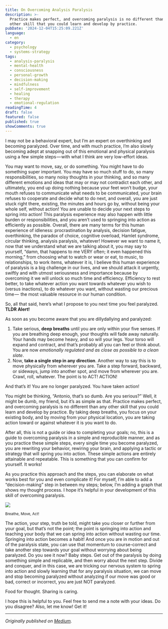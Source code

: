 ```yaml
---
title: On Overcoming Analysis Paralysis
description: >-
  Practice makes perfect, and overcoming paralysis is no different than any
  other skill that you could learn and develop by practice.
pubDate: '2024-12-04T15:25:09.221Z'
language:
  - en
category:
  - psychology
  - systems-strategy
tags:
  - analysis-paralysis
  - mental-health
  - consciousness
  - personal-growth
  - decision-making
  - mindfulness
  - self-improvement
  - healing
  - therapy
  - emotional-regulation
readingTime: 4
draft: false
featured: false
published: true
showComments: true
---
```


I may not be a behavioral expert, but I’m an expert on overthinking and becoming paralyzed. Over time, and with much practice, I’m also slowly becoming adept at snapping out of this emotional and physical paralysis using a few simple steps — with what I think are very low-effort ideas.

You may want to move, say, or do something. You might have to do something super important. You may have so much stuff to do, so many responsibilities, so many noisy thoughts in your thinking, and so many different emotions and ideas that may or may not contradict each other, and ultimately, you end up doing nothing because your feet won’t budge, your mouth refuses to communicate what needs to be communicated, your brain refuses to cooperate and decide what to do next, and overall, you are just stuck right there, existing, the minutes and hours go by, without being your whole self, without action! You are unable to decide your next steps to spring into action! This paralysis experience may also happen with little burden or responsibilities, and you aren’t used to springing into action as efficiently as possible. Overall, there are many terms for this human experience of idleness: procrastination by analysis, decision fatigue, overthinking, the paradox of choice, cognitive overload, Hamlet syndrome, circular thinking, analysis paralysis, whatever! However we want to name it, now that we understand what we are talking about it, you may say to yourself, “damn, that happens to me VERY often; it even happened this morning,” from choosing what to watch or wear or eat, to music, to relationships, to work items, whatever it is, I believe this human experience of paralysis is a big challenge in our lives, and we should attack it urgently, swiftly and with utmost seriousness and importance because by overcoming it we will unlock so much time and efficiency. Efficiency to rest better, to take whatever action you want towards whatever you wish to (versus inactions), to do whatever you want, without wasting our precious time —  the most valuable resource in our human condition.

So, all that said, here’s what I propose to you next time you feel paralyzed. **TLDR Alert!**

As soon as you become aware that you are dillydallying and paralyzed:

1. Take serious, **deep breaths** until you are only within your five senses. If you are breathing deep enough, your thoughts will fade away naturally. Your hands may become heavy, and so will your legs. Your torso will expand and contract, and that’s probably all you can feel or think about. You are now _emotionally regulated and as close as possible to a clean slate_.
2. Now, **take a single step in any direction**. Another way to say this is to move physically from wherever you are. Take a step forward, backward, or sideways, jump into another spot, and move from wherever you are. Crawl, roll, whatever. The point is to ACT! ACTION!

And that’s it! You are no longer paralyzed. You have taken action!

You might be thinking, “Antonio, that’s so dumb. Are you serious?” Well, it might be dumb, my friend, but it’s as simple as that. Practice makes perfect, and overcoming paralysis is no different than any other skill that you could learn and develop by practice. By taking deep breaths, you focus on your existing body, and by moving from your physical location, you are taking action toward or against whatever it is you want to do.

After all, this is not a guide or idea to completing your goals; no, this is a guide to overcoming paralysis in a simple and reproducible manner, and as you practice these simple steps, every single time you become paralyzed, you are rewriting your behavior, rewiring your brain, and applying a tactic or strategy that will spring you into action. These simple actions are entirely attainable and repeatable. This is something that you can confirm for yourself. It works!

As you practice this approach and the steps, you can elaborate on what works best for you and even complicate it! For myself, I’m able to add a “decision-making” step in between my steps; below, I’m adding a graph that shows my thought process. I hope it’s helpful in your development of this skill of overcoming paralysis.

![](https://cdn-images-1.medium.com/max/1200/1*1quMIB8l6OEq0Z5xfR3INg.jpeg)

<small>Breathe, Move, Act!</small>

The action, your step, truth be told, might take you closer or further from your goal, but that’s not the point; the point is springing into action and teaching your body that we can spring into action without wasting our time. Springing into action becomes a habit! And once you are in motion and out of the paralysis state, you can use that momentum to course-correct and take another step towards your goal without worrying about being paralyzed. Do you see it now? Baby steps. Get out of the paralysis by doing something simple and replicable, and then worry about the next step. Divide and conquer, and in this case, we are tricking our nervous system to spring into action and slowly learning that for any paralysis situation, we can move and stop becoming paralyzed without analyzing if our move was good or bad, correct or incorrect, you are just NOT paralyzed.

Food for thought. Sharing is caring.

I hope this is helpful to you. Feel free to send me a note with your ideas. Do you disagree? Also, let me know! Get it!

---

_Originally published on [Medium](https://medium.com/@wizards777/on-overcoming-analysis-paralysis-d9281a526dc8)._
